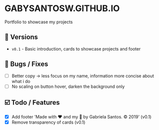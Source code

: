 # GABYSANTOSW.GITHUB.IO

Portfolio to showcase my projects

## 💚 Versions

- `v0.1` - Basic introduction, cards to showcase projects and footer

## 🐛 Bugs / Fixes

- [ ] Better copy -> less focus on my name, information more concise about what i do
- [ ] No scaling on button hover, darken the background only

## ☑️ Todo / Features

- [x] Add footer 'Made with ❤️ and my 🐶 by Gabriela Santos. ©️ 2019' (v0.1)
- [x] Remove transparency of cards (v0.1)